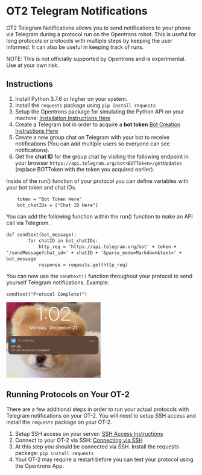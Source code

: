 # OT2 Telegram Notifications

OT2 Telegram Notifications allows you to send notifications to your phone via Telegram during a protocol run on the Opentrons robot. This is useful for long protocols or protocols with multiple steps by keeping the user informed. It can also be useful in keeping track of runs. 

NOTE: This is not officially supported by Opentrons and is experimental. Use at your own risk.
## Instructions

1. Install Python 3.7.6 or higher on your system.
2. Install the `requests` package using `pip install requests`
2. Setup the Opentrons package for simulating the Python API on your machine: [Installation Instructions Here](https://docs.opentrons.com/v2/writing.html#simulating-python-protocols)
3. Create a Telegram bot in order to acquire a **bot token** [Bot Creation Instructions Here](https://core.telegram.org/bots#6-botfather)
4. Create a new group chat on Telegram with your bot to receive notifications (You can add multiple users so everyone can see notifications).
5. Get the **chat ID** for the group chat by visiting the following endpoint in your browser `https://api.telegram.org/bot<BOTToken>/getUpdates` (replace BOTToken with the token you acquired earlier).

Inside of the run() function of your protocol you can define variables with your bot token and chat IDs.
```
    token = "Bot Token Here"
    bot_chatIDs = ["Chat ID Here"]
```

You can add the following function within the run() function to make an API call via Telegram.
```
def sendtext(bot_message):
        for chatID in bot_chatIDs:
            http_req = 'https://api.telegram.org/bot' + token + '/sendMessage?chat_id=' + chatID + '&parse_mode=Markdown&text=' + bot_message
            response = requests.get(http_req)
```

You can now use the `sendtext()` function throughout your protocol to send yourself Telegram notifications.
Example:
```
sendtext("Protocol Complete!")
```

<img src="./telegram_notification.jpg" alt="alt text" width="250px" height="200px">


## Running Protocols on Your OT-2
There are a few additional steps in order to run your actual protocols with Telegram notifications on your OT-2. You will need to setup SSH access and install the `requests` package on your OT-2.

1. Setup SSH access on your server: [SSH Access Instructions](https://support.opentrons.com/en/articles/3203681-setting-up-ssh-access-to-your-ot-2)
2. Connect to your OT-2 via SSH: [Connecting via SSH](https://support.opentrons.com/en/articles/3287453)
3. At this step you should be connected via SSH. Install the requests package: `pip install requests`
4. Your OT-2 may require a restart before you can test your protocol using the Opentrons App.
